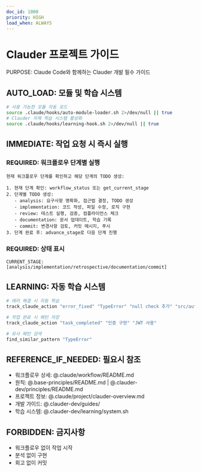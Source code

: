 ```yaml
---
doc_id: 1000
priority: HIGH
load_when: ALWAYS
---
```


# Clauder 프로젝트 가이드

PURPOSE: Claude Code와 함께하는 Clauder 개발 필수 가이드

## AUTO_LOAD: 모듈 및 학습 시스템
```bash
# 사용 가능한 모듈 자동 로드
source .claude/hooks/auto-module-loader.sh 2>/dev/null || true
# Clauder 자체 학습 시스템 활성화
source .claude/hooks/learning-hook.sh 2>/dev/null || true
```

## IMMEDIATE: 작업 요청 시 즉시 실행

### REQUIRED: 워크플로우 단계별 실행
```
현재 워크플로우 단계를 확인하고 해당 단계의 TODO 생성:

1. 현재 단계 확인: workflow_status 또는 get_current_stage
2. 단계별 TODO 생성:
   - analysis: 요구사항 명확화, 접근법 결정, TODO 생성
   - implementation: 코드 작성, 파일 수정, 로직 구현
   - review: 테스트 실행, 검증, 컴플라이언스 체크
   - documentation: 문서 업데이트, 학습 기록
   - commit: 변경사항 검토, 커밋 메시지, 푸시
3. 단계 완료 후: advance_stage로 다음 단계 진행
```

### REQUIRED: 상태 표시
```
CURRENT_STAGE: [analysis/implementation/retrospective/documentation/commit]
```

## LEARNING: 자동 학습 시스템
```bash
# 에러 해결 시 자동 학습
track_claude_action "error_fixed" "TypeError" "null check 추가" "src/auth.js"

# 작업 완료 시 패턴 저장
track_claude_action "task_completed" "인증 구현" "JWT 사용"

# 유사 패턴 검색
find_similar_pattern "TypeError"
```

## REFERENCE_IF_NEEDED: 필요시 참조
- 워크플로우 상세: @.claude/workflow/README.md
- 원칙: @.base-principles/README.md | @.clauder-dev/principles/README.md
- 프로젝트 정보: @.claude/project/clauder-overview.md
- 개발 가이드: @.clauder-dev/guides/
- 학습 시스템: @.clauder-dev/learning/system.sh

## FORBIDDEN: 금지사항
- 워크플로우 없이 작업 시작
- 분석 없이 구현
- 회고 없이 커밋